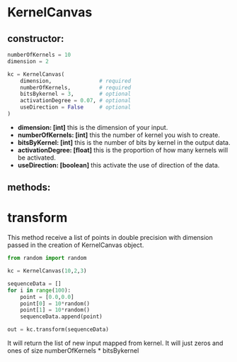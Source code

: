 # KernelCanvas
## constructor:
```python
numberOfKernels = 10
dimension = 2

kc = KernelCanvas(
    dimension,               # required
    numberOfKernels,         # required
    bitsBykernel = 3,        # optional
    activationDegree = 0.07, # optional
    useDirection = False     # optional
)
```
- **dimension: [int]** this is the dimension of your input.
- **numberOfKernels: [int]** this the number of kernel you wish to create.
- **bitsByKernel: [int]** this is the number of bits by kernel in the output data.
- **activationDegree: [float]** this is the proportion of how many kernels will be activated.
- **useDirection: [boolean]** this activate the use of direction of the data.  

## methods:
# transform
This method receive a list of points in double precision with dimension passed in the creation of KernelCanvas object.
 
```python
from random import random

kc = KernelCanvas(10,2,3)

sequenceData = []
for i in range(100):
    point = [0.0,0.0]
    point[0] = 10*random()
    point[1] = 10*random()
    sequenceData.append(point)

out = kc.transform(sequenceData)

```
It will return the list of new input mapped from kernel. It will just zeros and ones of size numberOfKernels * bitsBykernel
